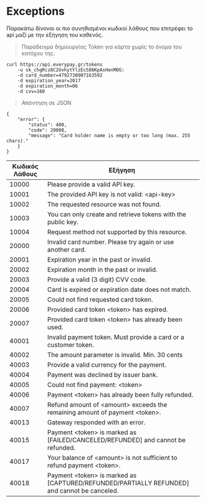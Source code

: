 # Exceptions


Παρακάτω δίνοναι οι πιο συνηθισμένοι κωδικοί λάθους που επιτρέφει το api μαζί με την εξήγηση του καθενός.

> Παράδειγμα δημιουργίας Token για κάρτα χωρίς το όνομα του κατόχου της.

```shell
curl https://api.everypay.gr/tokens
    -u sk_chgRcz8C2UvhytYlzEcS86KpAsHenMOG: 
    -d card_number=4792730907163592 
    -d expiration_year=2017
    -d expiration_month=06
    -d cvv=160
```


>Απάντηση σε JSON


```shell
{
    "error": {
        "status": 400,
        "code": 20008,
        "message": "Card holder name is empty or too long (max. 255 chars)."
    }
}
```


**Κωδικός Λάθους** | **Εξήγηση**
---------- | -------
10000 | Please provide a valid API key.
10001 | The provided API key is not valid: \<api-key\>
10002 | The requested resource was not found.
10003 | You can only create and retrieve tokens with the public key.
10004 | Request method not supported by this resource.
20000 | Invalid card number. Please try again or use another card.
20001 | Expiration year in the past or invalid.
20002 | Expiration month in the past or invalid.
20003 | Provide a valid (3 digit) CVV code.
20004 | Card is expired or expiration date does not match.
20005 | Could not find requested card token.
20006 | Provided card token \<token\> has expired.
20007 | Provided card token \<token\> has already been used.
40001 | Invalid payment token. Must provide a card or a customer token.
40002 | The amount parameter is invalid. Min. 30 cents
40003 | Provide a valid currency for the payment.
40004 | Payment was declined by issuer bank.
40005 | Could not find payment: \<token\>
40006 | Payment \<token\> has already been fully refunded.
40007 | Refund amount of \<amount\> exceeds the remaining amount of payment \<token\>.
40013 | Gateway responded with an error.
40015 | Payment \<token\> is marked as \[FAILED/CANCELED/REFUNDED\] and cannot be refunded.
40017 | Your balance of \<amount\> is not sufficient to refund payment \<token\>.
40018 | Payment \<token\> is marked as \[CAPTURED/REFUNDED/PARTIALLY REFUNDED\] and cannot be canceled.

